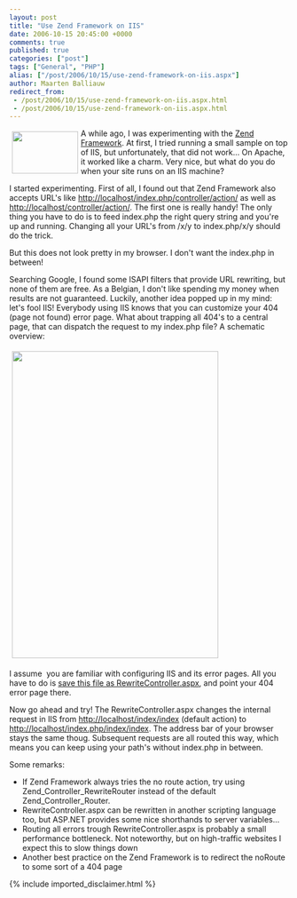 ```yaml
---
layout: post
title: "Use Zend Framework on IIS"
date: 2006-10-15 20:45:00 +0000
comments: true
published: true
categories: ["post"]
tags: ["General", "PHP"]
alias: ["/post/2006/10/15/use-zend-framework-on-iis.aspx"]
author: Maarten Balliauw
redirect_from:
 - /post/2006/10/15/use-zend-framework-on-iis.aspx.html
 - /post/2006/10/15/use-zend-framework-on-iis.aspx.html
---
```

<p><a href="/images/WindowsLiveWriter/UseZendFrameworkonIIS_94C6/zend_fw.jpg" mce_href="/images/WindowsLiveWriter/UseZendFrameworkonIIS_94C6/zend_fw.jpg" atomicselection="true"><img src="/images/WindowsLiveWriter/UseZendFrameworkonIIS_94C6/zend_fw_thumb.jpg" style="border: 0px none ; margin: 5px;" mce_src="/images/WindowsLiveWriter/UseZendFrameworkonIIS_94C6/zend_fw_thumb.jpg" align="left" border="0" height="76" width="119"></a> A while ago, I was experimenting with the <a href="http://framework.zend.com" mce_href="http://framework.zend.com">Zend Framework</a>. At first, I tried running a small sample on top of IIS, but unfortunately, that did not work... On Apache, it worked like a charm. Very nice, but what do you do when your site runs on an IIS machine? </p><p>I started experimenting. First of all, I found out that Zend Framework also accepts URL's like <a href="http://www.balliauw.be/localhost/index.php/controller/action/" mce_href="http://www.balliauw.be/localhost/index.php/controller/action/">http://localhost/index.php/controller/action/</a> as well as <a href="http://www.balliauw.be/localhost/controller/action/" mce_href="http://www.balliauw.be/localhost/controller/action/">http://localhost/controller/action/</a>. The first one is really handy! The only thing you have to do is to feed index.php the right query string and you're up and running. Changing all your URL's from /x/y to index.php/x/y should do the trick. </p><p>But this does not look pretty in my browser. I don't want the index.php in between! </p><p>Searching Google, I found some ISAPI filters that provide URL rewriting, but none of them are free. As a Belgian, I don't like spending my money when results are not guaranteed. Luckily, another idea popped up in my mind: let's fool IIS! Everybody using IIS knows that you can customize your 404 (page not found) error page. What about trapping all 404's to a central page, that can dispatch the request to my index.php file? A schematic overview: </p><p><a href="/images/WindowsLiveWriter/UseZendFrameworkonIIS_94C6/zf_iis_1%5B15%5D.gif" mce_href="/images/WindowsLiveWriter/UseZendFrameworkonIIS_94C6/zf_iis_1%5B15%5D.gif" atomicselection="true"><img src="/images/WindowsLiveWriter/UseZendFrameworkonIIS_94C6/zf_iis_1_thumb%5B15%5D.gif" style="margin: 5px;" mce_src="/images/WindowsLiveWriter/UseZendFrameworkonIIS_94C6/zf_iis_1_thumb%5B15%5D.gif" border="0" height="553" width="372"></a>  </p><p>I assume&nbsp; you are familiar with configuring IIS and its error pages. All you have to do is <a href="http://www.balliauw.be/maarten/media/File/RewriteController.aspx.txt" mce_href="http://www.balliauw.be/maarten/media/File/RewriteController.aspx.txt">save this file as RewriteController.aspx</a>, and point your 404 error page there. </p><p>Now go ahead and try! The RewriteController.aspx changes the internal request in IIS from <a href="http://www.balliauw.be/localhost/index/index" mce_href="http://www.balliauw.be/localhost/index/index">http://localhost/index/index</a> (default action) to <a href="http://www.balliauw.be/localhost/index.php/index/index" mce_href="http://www.balliauw.be/localhost/index.php/index/index">http://localhost/index.php/index/index</a>. The address bar of your browser stays the same thoug. Subsequent requests are all routed this way, which means you can keep using your path's without index.php in between. </p><p>Some remarks: </p><ul> <li>If Zend Framework always tries the no route action, try using Zend_Controller_RewriteRouter instead of the default Zend_Controller_Router.  </li><li>RewriteController.aspx can be rewritten in another scripting language too, but ASP.NET provides some nice shorthands to server variables...  </li><li>Routing all errors trough RewriteController.aspx is probably a small performance bottleneck. Not noteworthy, but on high-traffic websites I expect this to slow things down  </li><li>Another best practice on the Zend Framework is to redirect the noRoute to some sort of a 404 page</li></ul>
{% include imported_disclaimer.html %}
